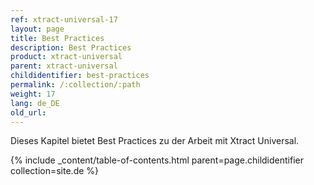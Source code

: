 ```yaml
---
ref: xtract-universal-17
layout: page
title: Best Practices
description: Best Practices
product: xtract-universal
parent: xtract-universal
childidentifier: best-practices
permalink: /:collection/:path
weight: 17
lang: de_DE
old_url:
---
```


Dieses Kapitel bietet Best Practices zu der Arbeit mit Xtract Universal.

{% include _content/table-of-contents.html parent=page.childidentifier collection=site.de %}